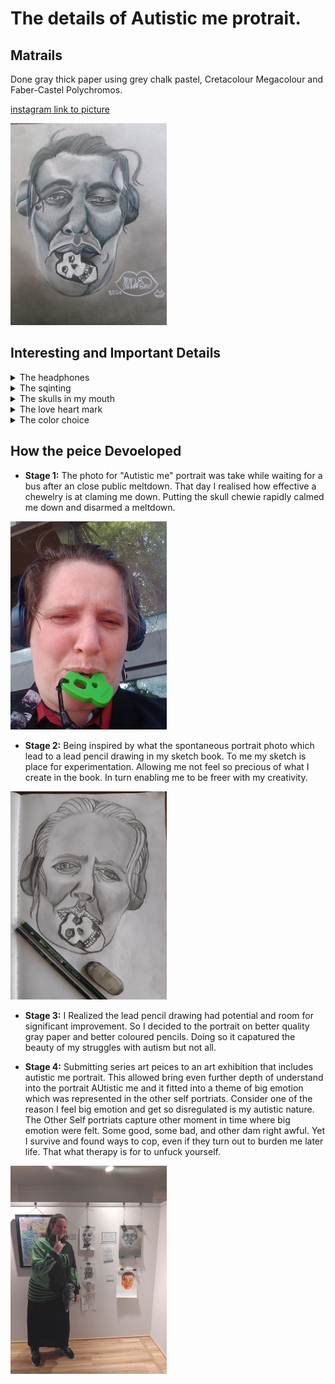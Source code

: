 # The details of Autistic me protrait.

## Matrails 
Done gray thick paper using grey chalk pastel, Cretacolour Megacolour and Faber-Castel Polychromos.

[instagram link to picture](https://www.instagram.com/p/C5rIjv_yKQo/)

![Autistic me](https://github.com/LoonDread/About-my-profile-picture/blob/main/even%20smaller%20Autistic%20me.JPG)

## Interesting and Important Details
<details>
<Summary>The headphones</Summary>
<br>
  
## The head phones 

My head phones are an important part of my daily attire to help me manage sensory overwhelmed cause by sound. These sounds includes load traffic sounds, murmur of conversation, yelling/shouting. I am not without them and if ever I am My stress levels increase making me less able to be pressent in the enivorment I am in. 

### The Effects
- My focus drops.
- Patients lessens.
- Get more overwhelmed by other senses.
- Drains socail battery more quickly.

To me my headphones are critical to my wellbeing and pracipation in society and I find having them on me to be truely benifical. 

### The Benifit
- Keeps me calm even though I listen to a lot metal and punk.
- blockes out unpleasant and overwhelming sudden sounds.
- Helps me self regulate.
- keep socail battery fuller for longer

</details>
<details>
<summary>The sqinting</summary>
<br>

## The Squinting 

I find bright sunlight to be glaring and often startling as well overwhelming.In bright sunlight I find that I Often either look at the ground or have difficulty having my eyes properly open. To the point that it looks like I am constantly squinting.

### Effect 
- Loss of concentration
- Highten discomfort
- Loss of focusible sight
- disorentaion
- Highten stress
- Feeling of tireness

  

</details>
<details>
<summary>The skulls in my mouth</summary>

## The skull in my Mouth

The skull represent two things my obsession with the band The misfits and my need for Chewerly (chewable jewelry). 

Why are obsession important to me? 

- Gives me something to think about and learn about.
- Occupies me.
- Gives me somethign to talk about.
- Gives my brain to focus on.

Why I need Chewerly?

- Dearms a meltdown on number of occassions.
- relaxs me.
- distracts me.
- a form of fidgeting
- stress relaease.

</details>
<details>
<summary>The love heart mark</summary>
<br> 

## The love heart mark ♥️ 

The signficance of the love heart marks is that I have big smooth freckle under the corner of my eye kind of similar to Harley Quinn tattooed heart. She is my favourite comic anti-Hero and like her I have study pyschology as well as spent time in an asylum. I feel like we are kindred spirits. 

</details>
<details>
<summary>The color choice</summary>
<br>

## The colour choice 

I find it hard to relate to the idea that as autistic person that I am meant to have black and white thinking. I feel that my thinking has some nuace to it and have been trained through Intentional peer support to hold space for multiple worldviews and sometime conflict worldviews. That my thinking has some grey area and complexity. 

</details>

## How the peice Devoeloped 

- **Stage 1:** The photo for "Autistic me" portrait was take while waiting for a bus after an close public meltdown. That day I realised how effective a chewelry is at claming me down. Putting the skull chewie rapidly calmed me down and disarmed a meltdown.
  
![Autistic_me_photo](https://github.com/LoonDread/About-my-profile-picture/blob/main/Autistic_me_Photo_resized.jpg)

- **Stage 2:** Being inspired by what the spontaneous portrait photo which lead to a lead pencil drawing in my sketch book. To me my sketch is place for experimentation. Allowing me not feel so precious of what I create in the book. In turn enabling me to be freer with my creativity.

![AutustiC_me_lead](https://github.com/LoonDread/About-my-profile-picture/blob/main/Autistic_me_resized.jpg)

- **Stage 3:** I Realized the lead pencil drawing had potential and room for significant improvement. So I decided to the portrait on better quality gray paper and better coloured pencils. Doing so it capatured the beauty of my struggles with autism but not all.
  
- **Stage 4:** Submitting series art peices to an art exhibition that includes autistic me portrait. This allowed bring even further depth of understand into the portrait AUtistic me and it fitted into a theme of big emotion which was represented in the other self portriats. Consider one of the reason I feel big emotion and get so disregulated is my autistic nature. The Other Self portriats capture other moment in time where big emotion were felt. Some good, some bad, and other dam right awful. Yet I survive and found ways to cop, even if they turn out to burden me later life. That what therapy is for to unfuck yourself.

![THriving_madly_exhibit_2024](https://github.com/LoonDread/About-my-profile-picture/blob/main/Thriving_madly_exhibit_2024.jpg)

